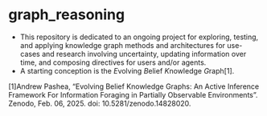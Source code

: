 # graph_reasoning
- This repository is dedicated to an ongoing project for exploring, testing, and applying knowledge graph methods and architectures for use-cases and research involving uncertainty, updating information over time, and composing directives for users and/or agents.
- A starting conception is the *E*volving *B*elief *K*nowledge *G*raph[1].




[1]Andrew Pashea, “Evolving Belief Knowledge Graphs: An Active Inference Framework For Information Foraging in Partially Observable Environments”. Zenodo, Feb. 06, 2025. doi: 10.5281/zenodo.14828020.
